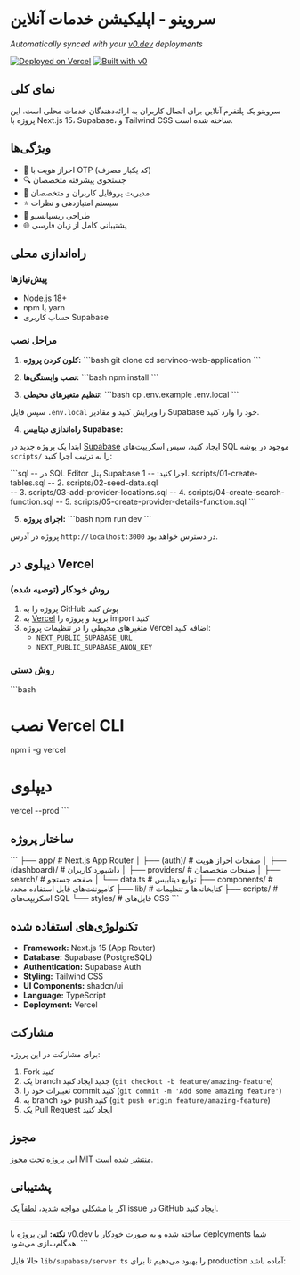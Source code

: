 # سروینو - اپلیکیشن خدمات آنلاین

*Automatically synced with your [v0.dev](https://v0.dev) deployments*

[![Deployed on Vercel](https://img.shields.io/badge/Deployed%20on-Vercel-black?style=for-the-badge&logo=vercel)](https://vercel.com/shabanimehran-1983s-projects/v0-servinoo-web-application)
[![Built with v0](https://img.shields.io/badge/Built%20with-v0.dev-black?style=for-the-badge)](https://v0.dev/chat/projects/P1J5UdhFyi7)

## نمای کلی

سروینو یک پلتفرم آنلاین برای اتصال کاربران به ارائه‌دهندگان خدمات محلی است. این پروژه با Next.js 15، Supabase، و Tailwind CSS ساخته شده است.

## ویژگی‌ها

- 🔐 احراز هویت با OTP (کد یکبار مصرف)
- 🔍 جستجوی پیشرفته متخصصان
- 👤 مدیریت پروفایل کاربران و متخصصان
- ⭐ سیستم امتیازدهی و نظرات
- 📱 طراحی ریسپانسیو
- 🌐 پشتیبانی کامل از زبان فارسی

## راه‌اندازی محلی

### پیش‌نیازها

- Node.js 18+ 
- npm یا yarn
- حساب کاربری Supabase

### مراحل نصب

1. **کلون کردن پروژه:**
\`\`\`bash
git clone <repository-url>
cd servinoo-web-application
\`\`\`

2. **نصب وابستگی‌ها:**
\`\`\`bash
npm install
\`\`\`

3. **تنظیم متغیرهای محیطی:**
\`\`\`bash
cp .env.example .env.local
\`\`\`

سپس فایل `.env.local` را ویرایش کنید و مقادیر Supabase خود را وارد کنید.

4. **راه‌اندازی دیتابیس Supabase:**

ابتدا یک پروژه جدید در [Supabase](https://supabase.com) ایجاد کنید، سپس اسکریپت‌های SQL موجود در پوشه `scripts/` را به ترتیب اجرا کنید:

\`\`\`sql
-- در SQL Editor پنل Supabase اجرا کنید:
-- 1. scripts/01-create-tables.sql
-- 2. scripts/02-seed-data.sql  
-- 3. scripts/03-add-provider-locations.sql
-- 4. scripts/04-create-search-function.sql
-- 5. scripts/05-create-provider-details-function.sql
\`\`\`

5. **اجرای پروژه:**
\`\`\`bash
npm run dev
\`\`\`

پروژه در آدرس `http://localhost:3000` در دسترس خواهد بود.

## دیپلوی در Vercel

### روش خودکار (توصیه شده)

1. پروژه را به GitHub پوش کنید
2. به [Vercel](https://vercel.com) بروید و پروژه را import کنید
3. متغیرهای محیطی را در تنظیمات پروژه Vercel اضافه کنید:
   - `NEXT_PUBLIC_SUPABASE_URL`
   - `NEXT_PUBLIC_SUPABASE_ANON_KEY`

### روش دستی

\`\`\`bash
# نصب Vercel CLI
npm i -g vercel

# دیپلوی
vercel --prod
\`\`\`

## ساختار پروژه

\`\`\`
├── app/                    # Next.js App Router
│   ├── (auth)/            # صفحات احراز هویت
│   ├── (dashboard)/       # داشبورد کاربران
│   ├── providers/         # صفحات متخصصان
│   ├── search/           # صفحه جستجو
│   └── data.ts           # توابع دیتابیس
├── components/           # کامپوننت‌های قابل استفاده مجدد
├── lib/                 # کتابخانه‌ها و تنظیمات
├── scripts/             # اسکریپت‌های SQL
└── styles/              # فایل‌های CSS
\`\`\`

## تکنولوژی‌های استفاده شده

- **Framework:** Next.js 15 (App Router)
- **Database:** Supabase (PostgreSQL)
- **Authentication:** Supabase Auth
- **Styling:** Tailwind CSS
- **UI Components:** shadcn/ui
- **Language:** TypeScript
- **Deployment:** Vercel

## مشارکت

برای مشارکت در این پروژه:

1. Fork کنید
2. یک branch جدید ایجاد کنید (`git checkout -b feature/amazing-feature`)
3. تغییرات خود را commit کنید (`git commit -m 'Add some amazing feature'`)
4. به branch خود push کنید (`git push origin feature/amazing-feature`)
5. یک Pull Request ایجاد کنید

## مجوز

این پروژه تحت مجوز MIT منتشر شده است.

## پشتیبانی

اگر با مشکلی مواجه شدید، لطفاً یک issue در GitHub ایجاد کنید.

---

**نکته:** این پروژه با v0.dev ساخته شده و به صورت خودکار با deployments شما همگام‌سازی می‌شود.
\`\`\`

حالا فایل `lib/supabase/server.ts` را بهبود می‌دهیم تا برای production آماده باشد:
